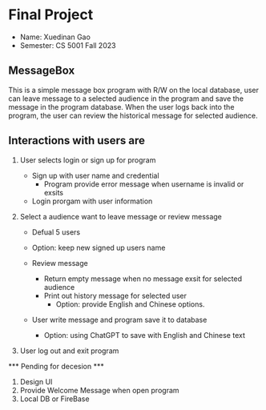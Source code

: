 # Final Project


* Name: Xuedinan Gao
* Semester: CS 5001 Fall 2023 


## MessageBox

This is a simple message box program with R/W on the local database, user can leave message to a selected audience in the program and save the message in the program database.
When the user logs back into the program, the user can review the historical message for selected audience.

## Interactions with users are

1. User selects login or sign up for program

    - Sign up with user name and credential
        - Program provide error message when username is invalid or exsits
    - Login prorgam with user information

2. Select a audience want to leave message or review message

    - Defual 5 users
    - Option: keep new signed up users name
    - Review message
        - Return empty message when no message exsit for selected audience
        - Print out history message for selected user
            - Option: provide English and Chinese options.

    - User write message and program save it to database
        - Option: using ChatGPT to save with English and Chinese text

3. User log out and exit program



*** Pending for decesion ***

1. Design UI
2. Provide Welcome Message when open program
3. Local DB or FireBase
